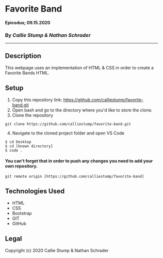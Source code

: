 # Favorite Band

#### **Epicodus; 09.15.2020**

### By _Callie Stump & Nathan Schrader_
---
## **Description**
This webpage uses an implementation of HTML & CSS in order to create a Favorite Bands HTML. 

## **Setup**
1. Copy this repository link: https://github.com/calliestump/favorite-band.git
2. Open bash and go to the directory where you'd like to store the clone.
3. Clone the repository
```
git clone https://github.com/calliestump/favorite-band.git
```
4. Navigate to the cloned project folder and open VS Code
```
$ cd Desktop
$ cd [known directory]
$ code .
```
#### You can't forget that in order to push any changes you need to add your own repository.
```
git remote origin [https://github.com/calliestump/favorite-band]
```
## **Technologies Used**
* HTML
* CSS
* Bootstrap
* GIT
* GitHub

## Legal
Copyright (c) 2020 Callie Stump & Nathan Schrader
